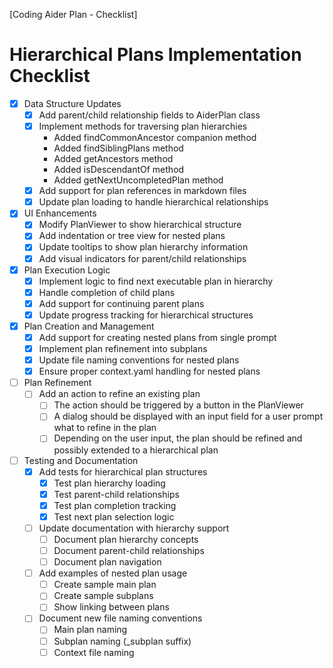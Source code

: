 [Coding Aider Plan - Checklist]

# Hierarchical Plans Implementation Checklist

- [x] Data Structure Updates
    - [x] Add parent/child relationship fields to AiderPlan class
    - [x] Implement methods for traversing plan hierarchies
        - Added findCommonAncestor companion method
        - Added findSiblingPlans method
        - Added getAncestors method
        - Added isDescendantOf method
        - Added getNextUncompletedPlan method
    - [x] Add support for plan references in markdown files
    - [x] Update plan loading to handle hierarchical relationships

- [x] UI Enhancements
    - [x] Modify PlanViewer to show hierarchical structure
    - [x] Add indentation or tree view for nested plans
    - [x] Update tooltips to show plan hierarchy information
    - [x] Add visual indicators for parent/child relationships

- [x] Plan Execution Logic
    - [x] Implement logic to find next executable plan in hierarchy
    - [x] Handle completion of child plans
    - [x] Add support for continuing parent plans
    - [x] Update progress tracking for hierarchical structures

- [x] Plan Creation and Management
    - [x] Add support for creating nested plans from single prompt
    - [x] Implement plan refinement into subplans
    - [x] Update file naming conventions for nested plans
    - [x] Ensure proper context.yaml handling for nested plans

- [ ] Plan Refinement
    - [ ] Add an action to refine an existing plan
        - [ ] The action should be triggered by a button in the PlanViewer
        - [ ] A dialog should be displayed with an input field for a user prompt what to refine in the plan
        - [ ] Depending on the user input, the plan should be refined and possibly extended to a hierarchical plan

- [ ] Testing and Documentation
    - [x] Add tests for hierarchical plan structures
        - [x] Test plan hierarchy loading
        - [x] Test parent-child relationships
        - [x] Test plan completion tracking
        - [x] Test next plan selection logic
    - [ ] Update documentation with hierarchy support
        - [ ] Document plan hierarchy concepts
        - [ ] Document parent-child relationships
        - [ ] Document plan navigation
    - [ ] Add examples of nested plan usage
        - [ ] Create sample main plan
        - [ ] Create sample subplans
        - [ ] Show linking between plans
    - [ ] Document new file naming conventions
        - [ ] Main plan naming
        - [ ] Subplan naming (_subplan suffix)
        - [ ] Context file naming
